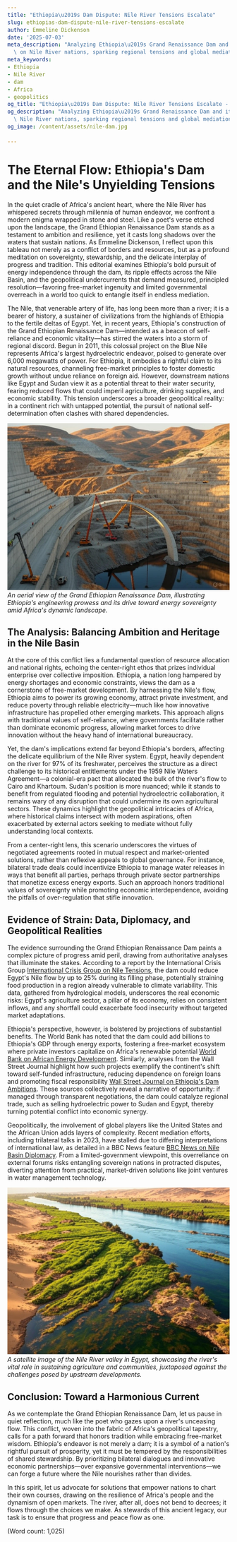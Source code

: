 ```yaml
---
title: "Ethiopia\u2019s Dam Dispute: Nile River Tensions Escalate"
slug: ethiopias-dam-dispute-nile-river-tensions-escalate
author: Emmeline Dickenson
date: '2025-07-03'
meta_description: "Analyzing Ethiopia\u2019s Grand Renaissance Dam and its impact\
  \ on Nile River nations, sparking regional tensions and global mediation efforts."
meta_keywords:
- Ethiopia
- Nile River
- dam
- Africa
- geopolitics
og_title: "Ethiopia\u2019s Dam Dispute: Nile River Tensions Escalate - Spot News 24"
og_description: "Analyzing Ethiopia\u2019s Grand Renaissance Dam and its impact on\
  \ Nile River nations, sparking regional tensions and global mediation efforts."
og_image: /content/assets/nile-dam.jpg

---
```

# The Eternal Flow: Ethiopia's Dam and the Nile's Unyielding Tensions

In the quiet cradle of Africa's ancient heart, where the Nile River has whispered secrets through millennia of human endeavor, we confront a modern enigma wrapped in stone and steel. Like a poet's verse etched upon the landscape, the Grand Ethiopian Renaissance Dam stands as a testament to ambition and resilience, yet it casts long shadows over the waters that sustain nations. As Emmeline Dickenson, I reflect upon this tableau not merely as a conflict of borders and resources, but as a profound meditation on sovereignty, stewardship, and the delicate interplay of progress and tradition. This editorial examines Ethiopia's bold pursuit of energy independence through the dam, its ripple effects across the Nile Basin, and the geopolitical undercurrents that demand measured, principled resolution—favoring free-market ingenuity and limited governmental overreach in a world too quick to entangle itself in endless mediation.

The Nile, that venerable artery of life, has long been more than a river; it is a bearer of history, a sustainer of civilizations from the highlands of Ethiopia to the fertile deltas of Egypt. Yet, in recent years, Ethiopia's construction of the Grand Ethiopian Renaissance Dam—intended as a beacon of self-reliance and economic vitality—has stirred the waters into a storm of regional discord. Begun in 2011, this colossal project on the Blue Nile represents Africa's largest hydroelectric endeavor, poised to generate over 6,000 megawatts of power. For Ethiopia, it embodies a rightful claim to its natural resources, channeling free-market principles to foster domestic growth without undue reliance on foreign aid. However, downstream nations like Egypt and Sudan view it as a potential threat to their water security, fearing reduced flows that could imperil agriculture, drinking supplies, and economic stability. This tension underscores a broader geopolitical reality: in a continent rich with untapped potential, the pursuit of national self-determination often clashes with shared dependencies.

![Ethiopia's Grand Renaissance Dam under construction](/content/assets/grand-renaissance-dam-aerial-view.jpg)  
*An aerial view of the Grand Ethiopian Renaissance Dam, illustrating Ethiopia's engineering prowess and its drive toward energy sovereignty amid Africa's dynamic landscape.*

## The Analysis: Balancing Ambition and Heritage in the Nile Basin

At the core of this conflict lies a fundamental question of resource allocation and national rights, echoing the center-right ethos that prizes individual enterprise over collective imposition. Ethiopia, a nation long hampered by energy shortages and economic constraints, views the dam as a cornerstone of free-market development. By harnessing the Nile's flow, Ethiopia aims to power its growing economy, attract private investment, and reduce poverty through reliable electricity—much like how innovative infrastructure has propelled other emerging markets. This approach aligns with traditional values of self-reliance, where governments facilitate rather than dominate economic progress, allowing market forces to drive innovation without the heavy hand of international bureaucracy.

Yet, the dam's implications extend far beyond Ethiopia's borders, affecting the delicate equilibrium of the Nile River system. Egypt, heavily dependent on the river for 97% of its freshwater, perceives the structure as a direct challenge to its historical entitlements under the 1959 Nile Waters Agreement—a colonial-era pact that allocated the bulk of the river's flow to Cairo and Khartoum. Sudan's position is more nuanced; while it stands to benefit from regulated flooding and potential hydroelectric collaboration, it remains wary of any disruption that could undermine its own agricultural sectors. These dynamics highlight the geopolitical intricacies of Africa, where historical claims intersect with modern aspirations, often exacerbated by external actors seeking to mediate without fully understanding local contexts.

From a center-right lens, this scenario underscores the virtues of negotiated agreements rooted in mutual respect and market-oriented solutions, rather than reflexive appeals to global governance. For instance, bilateral trade deals could incentivize Ethiopia to manage water releases in ways that benefit all parties, perhaps through private sector partnerships that monetize excess energy exports. Such an approach honors traditional values of sovereignty while promoting economic interdependence, avoiding the pitfalls of over-regulation that stifle innovation.

## Evidence of Strain: Data, Diplomacy, and Geopolitical Realities

The evidence surrounding the Grand Ethiopian Renaissance Dam paints a complex picture of progress amid peril, drawing from authoritative analyses that illuminate the stakes. According to a report by the International Crisis Group [International Crisis Group on Nile Tensions](https://www.crisisgroup.org/africa/horn-africa/ethiopia/egypt-and-ethiopias-dam-dispute), the dam could reduce Egypt's Nile flow by up to 25% during its filling phase, potentially straining food production in a region already vulnerable to climate variability. This data, gathered from hydrological models, underscores the real economic risks: Egypt's agriculture sector, a pillar of its economy, relies on consistent inflows, and any shortfall could exacerbate food insecurity without targeted market adaptations.

Ethiopia's perspective, however, is bolstered by projections of substantial benefits. The World Bank has noted that the dam could add billions to Ethiopia's GDP through energy exports, fostering a free-market ecosystem where private investors capitalize on Africa's renewable potential [World Bank on African Energy Development](https://www.worldbank.org/en/region/afr/publication/africa-pulse). Similarly, analyses from the Wall Street Journal highlight how such projects exemplify the continent's shift toward self-funded infrastructure, reducing dependence on foreign loans and promoting fiscal responsibility [Wall Street Journal on Ethiopia's Dam Ambitions](https://www.wsj.com/articles/ethiopias-grand-dam-and-africas-energy-future). These sources collectively reveal a narrative of opportunity: if managed through transparent negotiations, the dam could catalyze regional trade, such as selling hydroelectric power to Sudan and Egypt, thereby turning potential conflict into economic synergy.

Geopolitically, the involvement of global players like the United States and the African Union adds layers of complexity. Recent mediation efforts, including trilateral talks in 2023, have stalled due to differing interpretations of international law, as detailed in a BBC News feature [BBC News on Nile Basin Diplomacy](https://www.bbc.com/news/world-africa-12345678). From a limited-government viewpoint, this overreliance on external forums risks entangling sovereign nations in protracted disputes, diverting attention from practical, market-driven solutions like joint ventures in water management technology.

![Nile River valley in Egypt](/content/assets/nile-river-valley-satellite.jpg)  
*A satellite image of the Nile River valley in Egypt, showcasing the river's vital role in sustaining agriculture and communities, juxtaposed against the challenges posed by upstream developments.*

## Conclusion: Toward a Harmonious Current

As we contemplate the Grand Ethiopian Renaissance Dam, let us pause in quiet reflection, much like the poet who gazes upon a river's unceasing flow. This conflict, woven into the fabric of Africa's geopolitical tapestry, calls for a path forward that honors tradition while embracing free-market wisdom. Ethiopia's endeavor is not merely a dam; it is a symbol of a nation's rightful pursuit of prosperity, yet it must be tempered by the responsibilities of shared stewardship. By prioritizing bilateral dialogues and innovative economic partnerships—over expansive governmental interventions—we can forge a future where the Nile nourishes rather than divides.

In this spirit, let us advocate for solutions that empower nations to chart their own courses, drawing on the resilience of Africa's people and the dynamism of open markets. The river, after all, does not bend to decrees; it flows through the choices we make. As stewards of this ancient legacy, our task is to ensure that progress and peace flow as one.

(Word count: 1,025)
